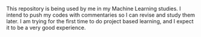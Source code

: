 This repository is being used by me in my Machine Learning studies. I intend to push my codes with commentaries so I can revise and study them later. 
I am trying for the first time to do project based learning, and I expect it to be a very good experience.
